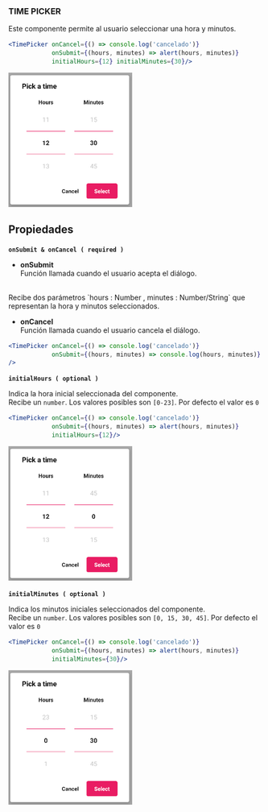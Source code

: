 ### TIME PICKER

Este componente permite al usuario seleccionar una hora y minutos.

```jsx
<TimePicker onCancel={() => console.log('cancelado')}
			onSubmit={(hours, minutes) => alert(hours, minutes)}
			initialHours={12} initialMinutes={30}/>
```
![comp_timePicker_example](../assets/2_PROTOTYPE/comp_timePicker/comp_timePicker_example.png)

**Propiedades**
-

**`onSubmit & onCancel ( required )`**

- **onSubmit**<br>
Función llamada cuando el usuario acepta el diálogo.
<br>
Recibe dos parámetros `hours : Number , minutes : Number/String` que representan la hora y minutos seleccionados.

- **onCancel**<br>
Función llamada cuando el usuario cancela el diálogo.

```jsx
<TimePicker onCancel={() => console.log('cancelado')}
			onSubmit={(hours, minutes) => console.log(hours, minutes)}
/>
```

<div style="page-break-after: always;"></div>

**`initialHours ( optional )`**

Indica la hora inicial seleccionada del componente.
<br>
Recibe un `number`. Los valores posibles son `[0-23]`. Por defecto el valor es `0`
```jsx
<TimePicker onCancel={() => console.log('cancelado')}
			onSubmit={(hours, minutes) => alert(hours, minutes)}
			initialHours={12}/>
```
![comp_timePicker_initialHours](../assets/2_PROTOTYPE/comp_timePicker/comp_timePicker_initialHours.png)

**`initialMinutes ( optional )`**

Indica los minutos iniciales seleccionados del componente.
<br>
Recibe un `number`. Los valores posibles son `[0, 15, 30, 45]`. Por defecto el valor es `0`
```jsx
<TimePicker onCancel={() => console.log('cancelado')}
			onSubmit={(hours, minutes) => alert(hours, minutes)}
			initialMinutes={30}/>
```
![comp_timePicker_initialMinutes](../assets/2_PROTOTYPE/comp_timePicker/comp_timePicker_initialMinutes.png)

<div style="page-break-after: always;"></div>
